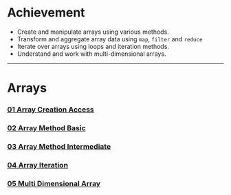 # Achievement
- Create and manipulate arrays using various methods.
- Transform and aggregate array data using `map`, `filter` and `reduce`
- Iterate over arrays using loops and iteration methods.
- Understand and work with multi-dimensional arrays.
---
# Arrays
### [01 Array Creation Access](./01_array_creation_access.js)
### [02 Array Method Basic](./02_array_method_basic.js)
### [03 Array Method Intermediate](./03_array_method_intermediate.js)
### [04 Array Iteration](./04_array_iteration.js)
### [05 Multi Dimensional Array](./05_multi-dimensional_array.js)